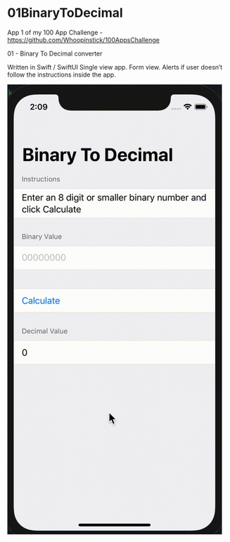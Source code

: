 # 01BinaryToDecimal

App 1 of my 100 App Challenge - https://github.com/Whoopinstick/100AppsChallenge

01 - Binary To Decimal converter

Written in Swift / SwiftUI
Single view app.  Form view.
Alerts if user doesn’t follow the instructions inside the app.

![Binary To Decimal](./BinaryToDecimal.gif)
